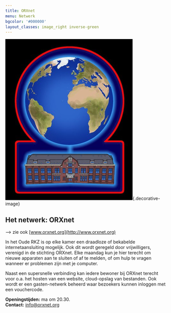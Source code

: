 ```yaml
---
title: ORXnet
menu: Netwerk
bgcolor: '#000000'
layout_classes: image_right inverse-green
---
```


![](icon_netwerk_smaller.jpg){.decorative-image}

Het netwerk: ORXnet
-------------------

--> zie ook [www.orxnet.org](http://www.orxnet.org)

In het Oude RKZ is op elke kamer een draadloze of bekabelde internetaansluiting mogelijk. Ook dit wordt geregeld door vrijwilligers, verenigd in de stichting ORXnet. Elke maandag kun je hier terecht om nieuwe apparaten aan te sluiten of af te melden, of om hulp te vragen wanneer er problemen zijn met je computer.

Naast een supersnelle verbinding kan iedere bewoner bij ORXnet terecht voor o.a. het hosten van een website, cloud-opslag van bestanden. Ook wordt er een gasten-netwerk beheerd waar bezoekers kunnen inloggen met een vouchercode.

**Openingstijden:** ma om 20.30.<br/>
**Contact:** info@orxnet.org

